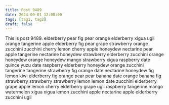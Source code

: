 ```yaml
---
title: Post 9489
date: 2024-09-01 12:00:00
tags: [tag1, tag2]
draft: false
---
```

This is post 9489.
elderberry
pear
fig
pear
orange
elderberry
xigua
ugli
orange
tangerine
apple
elderberry
fig
pear
grape
strawberry
orange
zucchini
zucchini
cherry
lemon
cherry
apple
honeydew
nectarine
pear
apple
tangerine
nectarine
honeydew
strawberry
elderberry
zucchini
orange
honeydew
orange
honeydew
mango
strawberry
xigua
raspberry
date
quince
yuzu
date
raspberry
elderberry
honeydew
orange
zucchini
tangerine
tangerine
strawberry
fig
orange
date
nectarine
honeydew
fig
lemon
kiwi
elderberry
fig
orange
pear
pear
banana
date
orange
banana
fig
strawberry
strawberry
strawberry
lemon
lemon
date
zucchini
elderberry
grape
apple
lemon
cherry
elderberry
grape
ugli
raspberry
tangerine
mango
watermelon
xigua
xigua
lemon
zucchini
apple
nectarine
apple
elderberry
zucchini
ugli
